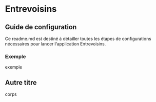 # Entrevoisins

## Guide de configuration
Ce readme.md est destiné à détailler toutes les étapes de configurations nécessaires pour lancer l'application Entrevoisins.

### Exemple
exemple

## Autre titre
corps

